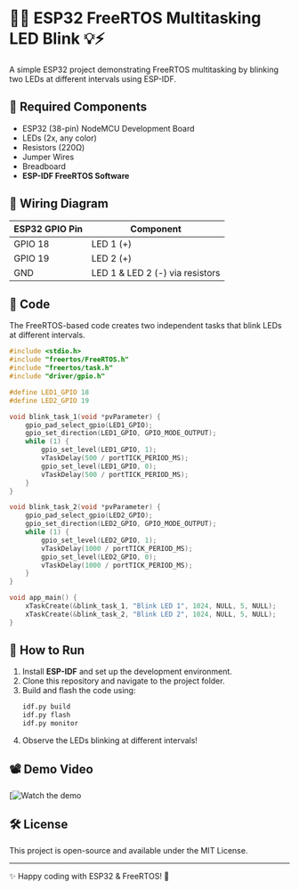 # 🔴🔵 ESP32 FreeRTOS Multitasking LED Blink 💡⚡

A simple ESP32 project demonstrating FreeRTOS multitasking by blinking two LEDs at different intervals using ESP-IDF.

## 📌 Required Components
- ESP32 (38-pin) NodeMCU Development Board
- LEDs (2x, any color)
- Resistors (220Ω)
- Jumper Wires
- Breadboard
- **ESP-IDF FreeRTOS Software**

## 🔧 Wiring Diagram
| ESP32 GPIO Pin | Component |
|--------------|-----------|
| GPIO 18      | LED 1 (+) |
| GPIO 19      | LED 2 (+) |
| GND         | LED 1 & LED 2 (-) via resistors |

## 📝 Code
The FreeRTOS-based code creates two independent tasks that blink LEDs at different intervals.

```c
#include <stdio.h>
#include "freertos/FreeRTOS.h"
#include "freertos/task.h"
#include "driver/gpio.h"

#define LED1_GPIO 18
#define LED2_GPIO 19

void blink_task_1(void *pvParameter) {
    gpio_pad_select_gpio(LED1_GPIO);
    gpio_set_direction(LED1_GPIO, GPIO_MODE_OUTPUT);
    while (1) {
        gpio_set_level(LED1_GPIO, 1);
        vTaskDelay(500 / portTICK_PERIOD_MS);
        gpio_set_level(LED1_GPIO, 0);
        vTaskDelay(500 / portTICK_PERIOD_MS);
    }
}

void blink_task_2(void *pvParameter) {
    gpio_pad_select_gpio(LED2_GPIO);
    gpio_set_direction(LED2_GPIO, GPIO_MODE_OUTPUT);
    while (1) {
        gpio_set_level(LED2_GPIO, 1);
        vTaskDelay(1000 / portTICK_PERIOD_MS);
        gpio_set_level(LED2_GPIO, 0);
        vTaskDelay(1000 / portTICK_PERIOD_MS);
    }
}

void app_main() {
    xTaskCreate(&blink_task_1, "Blink LED 1", 1024, NULL, 5, NULL);
    xTaskCreate(&blink_task_2, "Blink LED 2", 1024, NULL, 5, NULL);
}
```

## 🚀 How to Run
1. Install **ESP-IDF** and set up the development environment.
2. Clone this repository and navigate to the project folder.
3. Build and flash the code using:
   ```sh
   idf.py build
   idf.py flash
   idf.py monitor
   ```
4. Observe the LEDs blinking at different intervals!

## 📽️ Demo Video
[![Watch the demo](https://www.linkedin.com/posts/ramu-roy-b780382b7_rtos-freertos-esp32-activity-7296410530972405760-eyf2?utm_source=social_share_send&utm_medium=android_app&rcm=ACoAAEwAX4wBY70YZ3l58lvkiXtyCZcnWWrfJAA&utm_campaign=copy_link)

## 🛠️ License
This project is open-source and available under the MIT License.

---
✨ Happy coding with ESP32 & FreeRTOS! 🚀

